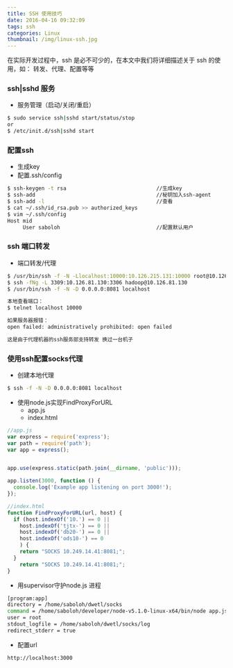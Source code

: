 ```yaml
---
title: SSH 使用技巧
date: 2016-04-16 09:32:09
tags: ssh
categories: Linux
thumbnail: /img/linux-ssh.jpg
---
```


在实际开发过程中，ssh 是必不可少的，在本文中我们将详细描述关于 ssh 的使用，如： 转发、代理、配置等等

<!-- more -->

### ssh|sshd 服务   

* 服务管理（启动/关闭/重启）

```bash   
$ sudo service ssh|sshd start/status/stop
or
$ /etc/init.d/ssh|sshd start
```

### 配置ssh  

* 生成key
* 配置.ssh/config

```bash
$ ssh-keygen -t rsa                             //生成key
$ ssh-add                                       //秘钥加入ssh-agent
$ ssh-add -l                                    //查看
$ cat ~/.ssh/id_rsa.pub >> authorized_keys
$ vim ~/.ssh/config
Host mid
     User saboloh                               //配置默认用户
```

### ssh 端口转发

* 端口转发/代理   

```bash
$ /usr/bin/ssh -f -N -Llocalhost:10000:10.126.215.131:10000 root@10.126.97.98
$ ssh -fNg -L 3309:10.126.81.130:3306 hadoop@10.126.81.130
$ /usr/bin/ssh -f -N -D 0.0.0.0:8081 localhost

本地查看端口：
$ telnet localhost 10000

如果服务器报错：
open failed: administratively prohibited: open failed

这是由于代理机器的ssh服务部支持转发 换过一台机子
```

### 使用ssh配置socks代理

* 创建本地代理  

```bash
$ ssh -f -N -D 0.0.0.0:8081 localhost
```

* 使用node.js实现FindProxyForURL  
  * app.js
  * index.html

```js  
//app.js
var express = require('express');
var path = require('path');
var app = express();


app.use(express.static(path.join(__dirname, 'public')));

app.listen(3000, function () {
  console.log('Example app listening on port 3000!');
});

//index.html
function FindProxyForURL(url, host) {
  if (host.indexOf('10.') == 0 ||
    host.indexOf('tjtx-') == 0 ||
    host.indexOf('db20-') == 0 ||
    host.indexOf('ods10-') == 0
    ) {
    return "SOCKS 10.249.14.41:8081;";
  }
    return "SOCKS 10.249.14.41:8081;";
}
```
* 用supervisor守护node.js 进程   

```bash  
[program:app]
directory = /home/saboloh/dwetl/socks
command = /home/saboloh/developer/node-v5.1.0-linux-x64/bin/node app.js
user = root
stdout_logfile = /home/saboloh/dwetl/socks/log
redirect_stderr = true
```

* 配置url

```bash
http://localhost:3000
```
